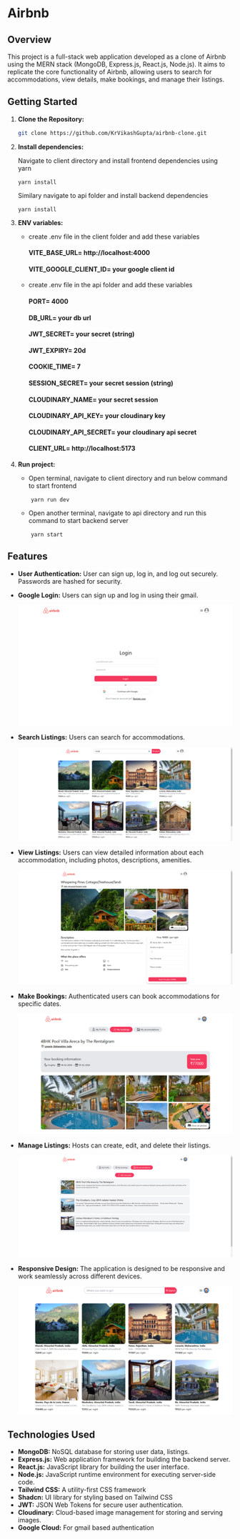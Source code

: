 # Airbnb 

## Overview

This project is a full-stack web application developed as a clone of Airbnb using the MERN stack (MongoDB, Express.js, React.js, Node.js). It aims to replicate the core functionality of Airbnb, allowing users to search for accommodations, view details, make bookings, and manage their listings.

## Getting Started

1. **Clone the Repository:**

   ```bash
   git clone https://github.com/KrVikashGupta/airbnb-clone.git

   ```

2. **Install dependencies:**

   Navigate to client directory and install frontend dependencies using yarn

   ```
   yarn install
   ```

   Similary navigate to api folder and install backend dependencies

   ```
   yarn install
   ```

3. **ENV variables:**

   - create .env file in the client folder and add these variables

     #### VITE_BASE_URL= http://localhost:4000

     #### VITE_GOOGLE_CLIENT_ID= your google client id

   - create .env file in the api folder and add these variables

     #### PORT= 4000

     #### DB_URL= your db url

     #### JWT_SECRET= your secret (string)

     #### JWT_EXPIRY= 20d

     #### COOKIE_TIME= 7

     #### SESSION_SECRET= your secret session (string)

     #### CLOUDINARY_NAME= your secret session

     #### CLOUDINARY_API_KEY= your cloudinary key

     #### CLOUDINARY_API_SECRET= your cloudinary api secret

     #### CLIENT_URL= http://localhost:5173

4. **Run project:**
   - Open terminal, navigate to client directory and run below command to start frontend
   ```
       yarn run dev
   ```
   - Open another terminal, navigate to api directory and run this command to start backend server
   ```
       yarn start
   ```

## Features

- **User Authentication:** User can sign up, log in, and log out securely. Passwords are hashed for security.
- **Google Login:** Users can sign up and log in using their gmail.

  ![Airbnb Logo](airbnb-clone-main/client/public/assets/auth.png)

- **Search Listings:** Users can search for accommodations.

  ![Airbnb Logo](airbnb-clone-main/client/public/assets/search.png)

- **View Listings:** Users can view detailed information about each accommodation, including photos, descriptions, amenities.

  ![Airbnb Logo](airbnb-clone-main/client/public/assets/view.png)

- **Make Bookings:** Authenticated users can book accommodations for specific dates.

  ![Airbnb Logo](airbnb-clone-main/client/public/assets/book.png)

- **Manage Listings:** Hosts can create, edit, and delete their listings.

  ![Airbnb Logo](airbnb-clone-main/client/public/assets/manage.png)

- **Responsive Design:** The application is designed to be responsive and work seamlessly across different devices.

  ![Airbnb Logo](airbnb-clone-main/client/public/assets/hero.png)

## Technologies Used

- **MongoDB:** NoSQL database for storing user data, listings.
- **Express.js:** Web application framework for building the backend server.
- **React.js:** JavaScript library for building the user interface.
- **Node.js:** JavaScript runtime environment for executing server-side code.
- **Tailwind CSS:** A utility-first CSS framework
- **Shadcn:** UI library for styling based on Tailwind CSS
- **JWT:** JSON Web Tokens for secure user authentication.
- **Cloudinary:** Cloud-based image management for storing and serving images.
- **Google Cloud:** For gmail based authentication
